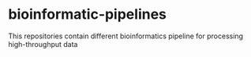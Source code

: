 # bioinformatic-pipelines
This repositories contain different bioinformatics pipeline for processing high-throughput data
